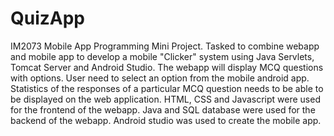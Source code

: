 # QuizApp
IM2073 Mobile App Programming Mini Project. Tasked to combine webapp and mobile app to develop a mobile "Clicker" system using Java Servlets, Tomcat Server and Android Studio. The webapp will display MCQ questions with options. User need to select an option from the mobile android app. Statistics of the responses of a particular MCQ question needs to be able to be displayed on the web application. HTML, CSS and Javascript were used for the frontend of the webapp. Java and SQL database were used for the backend of the webapp. Android studio was used to create the mobile app.

